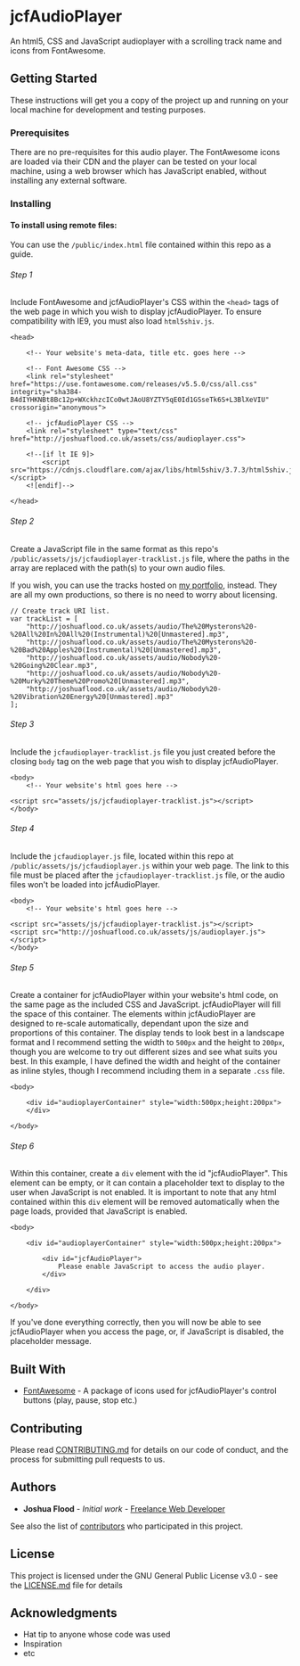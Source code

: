 # jcfAudioPlayer

An html5, CSS and JavaScript audioplayer with a scrolling track name and icons from FontAwesome.

## Getting Started

These instructions will get you a copy of the project up and running on your local machine for development and testing purposes.

### Prerequisites

There are no pre-requisites for this audio player. The FontAwesome icons are loaded via their CDN and the player can be tested on your local machine, using a web browser which has JavaScript enabled, without installing any external software.

### Installing

#### To install using remote files:

You can use the `/public/index.html` file contained within this repo as a guide.

###### Step 1

Include FontAwesome and jcfAudioPlayer's CSS within the `<head>` tags of the web page in which you wish to display jcfAudioPlayer. To ensure compatibility with IE9, you must also load `html5shiv.js`.

```
<head>

	<!-- Your website's meta-data, title etc. goes here -->

	<!-- Font Awesome CSS -->
	<link rel="stylesheet" href="https://use.fontawesome.com/releases/v5.5.0/css/all.css" integrity="sha384-B4dIYHKNBt8Bc12p+WXckhzcICo0wtJAoU8YZTY5qE0Id1GSseTk6S+L3BlXeVIU" crossorigin="anonymous">

	<!-- jcfAudioPlayer CSS -->
    <link rel="stylesheet" type="text/css" href="http://joshuaflood.co.uk/assets/css/audioplayer.css">

    <!--[if lt IE 9]>
        <script src="https://cdnjs.cloudflare.com/ajax/libs/html5shiv/3.7.3/html5shiv.js"></script>
    <![endif]-->

</head>
```

###### Step 2

Create a JavaScript file in the same format as this repo's `/public/assets/js/jcfaudioplayer-tracklist.js` file, where the paths in the array are replaced with the path(s) to your own audio files.

If you wish, you can use the tracks hosted on [my portfolio](http://joshuaflood.co.uk/), instead. They are all my own productions, so there is no need to worry about licensing.

```
// Create track URI list.
var trackList = [
    "http://joshuaflood.co.uk/assets/audio/The%20Mysterons%20-%20All%20In%20All%20(Instrumental)%20[Unmastered].mp3",
    "http://joshuaflood.co.uk/assets/audio/The%20Mysterons%20-%20Bad%20Apples%20(Instrumental)%20[Unmastered].mp3",
    "http://joshuaflood.co.uk/assets/audio/Nobody%20-%20Going%20Clear.mp3",
    "http://joshuaflood.co.uk/assets/audio/Nobody%20-%20Murky%20Theme%20Promo%20[Unmastered].mp3",
    "http://joshuaflood.co.uk/assets/audio/Nobody%20-%20Vibration%20Energy%20[Unmastered].mp3"
];
```

###### Step 3

Include the `jcfaudioplayer-tracklist.js` file you just created before the closing `body` tag on the web page that you wish to display jcfAudioPlayer.

```
<body>
	<!-- Your website's html goes here -->

<script src="assets/js/jcfaudioplayer-tracklist.js"></script>
</body>
```

###### Step 4

Include the `jcfaudioplayer.js` file, located within this repo at `/public/assets/js/jcfaudioplayer.js` within your web page. The link to this file must be placed after the `jcfaudioplayer-tracklist.js` file, or the audio files won't be loaded into jcfAudioPlayer.

```
<body>
	<!-- Your website's html goes here -->

<script src="assets/js/jcfaudioplayer-tracklist.js"></script>
<script src="http://joshuaflood.co.uk/assets/js/audioplayer.js"></script>
</body>
```

###### Step 5

Create a container for jcfAudioPlayer within your website's html code, on the same page as the included CSS and JavaScript. jcfAudioPlayer will fill the space of this container. The elements within jcfAudioPlayer are designed to re-scale automatically, dependant upon the size and proportions of this container. The display tends to look best in a landscape format and I recommend setting the width to `500px` and the height to `200px`, though you are welcome to try out different sizes and see what suits you best. In this example, I have defined the width and height of the container as inline styles, though I recommend including them in a separate `.css` file.

```
<body>

	<div id="audioplayerContainer" style="width:500px;height:200px">
	</div>

</body>
```

###### Step 6

Within this container, create a `div` element with the id "jcfAudioPlayer". This element can be empty, or it can contain a placeholder text to display to the user when JavaScript is not enabled. It is important to note that any html contained within this `div` element will be removed automatically when the page loads, provided that JavaScript is enabled.

```
<body>

	<div id="audioplayerContainer" style="width:500px;height:200px">

	    <div id="jcfAudioPlayer">
			Please enable JavaScript to access the audio player.
	    </div>

	</div>

</body>
```

If you've done everything correctly, then you will now be able to see jcfAudioPlayer when you access the page, or, if JavaScript is disabled, the placeholder message.

## Built With

* [FontAwesome](https://fontawesome.com/) - A package of icons used for jcfAudioPlayer's control buttons (play, pause, stop etc.)

## Contributing

Please read [CONTRIBUTING.md](https://gist.github.com/PurpleBooth/b24679402957c63ec426) for details on our code of conduct, and the process for submitting pull requests to us.

## Authors

* **Joshua Flood** - *Initial work* - [Freelance Web Developer](http://joshuaflood.co.uk/)

See also the list of [contributors](https://github.com/JoshuaFlood/jcfAudioPlayer/contributors) who participated in this project.

## License

This project is licensed under the GNU General Public License v3.0 - see the [LICENSE.md](LICENSE.md) file for details

## Acknowledgments

* Hat tip to anyone whose code was used
* Inspiration
* etc

